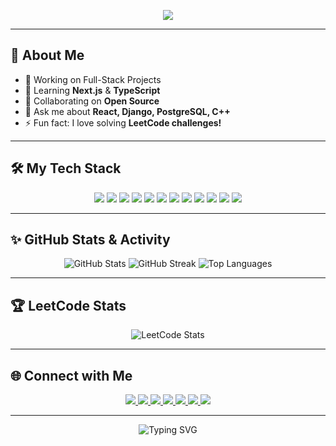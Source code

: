 <p align="center">
 <img src="https://capsule-render.vercel.app/api?type=waving&color=0:00C9FF,100:92FE9D&height=250&section=header&text=Hi%20I'm%20Gourav%20Sharma%20👋&fontSize=40&fontAlignY=35&animation=twinkling" />
</p>

---

## 🚀 About Me
- 🔭 Working on Full-Stack Projects
- 🌱 Learning **Next.js** & **TypeScript**
- 👯 Collaborating on **Open Source**
- 💬 Ask me about **React, Django, PostgreSQL, C++**
- ⚡ Fun fact: I love solving **LeetCode challenges!**

---

## 🛠️ My Tech Stack
<p align="center">
  <!-- Languages -->
  <img src="https://img.shields.io/badge/Python-3776AB?style=for-the-badge&logo=python&logoColor=white" />
  <img src="https://img.shields.io/badge/Java-007396?style=for-the-badge&logo=java&logoColor=white" />
  <img src="https://img.shields.io/badge/C-00599C?style=for-the-badge&logo=c&logoColor=white" />
  <img src="https://img.shields.io/badge/C++-00599C?style=for-the-badge&logo=cplusplus&logoColor=white" />

  <!-- Frontend -->
  <img src="https://img.shields.io/badge/HTML5-E34F26?style=for-the-badge&logo=html5&logoColor=white" />
  <img src="https://img.shields.io/badge/CSS3-1572B6?style=for-the-badge&logo=css3&logoColor=white" />
  <img src="https://img.shields.io/badge/JavaScript-F7DF1E?style=for-the-badge&logo=javascript&logoColor=black" />
  <img src="https://img.shields.io/badge/React-20232A?style=for-the-badge&logo=react&logoColor=61DAFB" />

  <!-- Backend & Frameworks -->
  <img src="https://img.shields.io/badge/Django-092E20?style=for-the-badge&logo=django&logoColor=white" />
  <img src="https://img.shields.io/badge/Flask-000000?style=for-the-badge&logo=flask&logoColor=white" />

  <!-- Database -->
  <img src="https://img.shields.io/badge/MySQL-4479A1?style=for-the-badge&logo=mysql&logoColor=white" />
  <img src="https://img.shields.io/badge/PostgreSQL-316192?style=for-the-badge&logo=postgresql&logoColor=white" />
</p>

---

## ✨ GitHub Stats & Activity
<p align="center">
  <img src="https://github-readme-stats.vercel.app/api?username=GouravSharma26&show_icons=true&theme=radical" alt="GitHub Stats" />
  <img src="https://github-readme-streak-stats.herokuapp.com/?user=GouravSharma26&theme=radical" alt="GitHub Streak" />
  <img src="https://github-readme-stats.vercel.app/api/top-langs/?username=GouravSharma26&layout=compact&theme=radical" alt="Top Languages" />
</p>

---

## 🏆 LeetCode Stats

<p align="center">
  <img src="https://leetcard.jacoblin.cool/gourav259?ext=heatmap&theme=dark" alt="LeetCode Stats" />
</p>

---

## 🌐 Connect with Me
<p align="center">
  <a href="https://www.linkedin.com/in/gourav-sharma-4919862a7" target="_blank">
    <img src="https://img.shields.io/badge/LinkedIn-0A66C2?style=for-the-badge&logo=linkedin&logoColor=white" />
  </a>
  <a href="mailto:gouravns111@gmail.com" target="_blank">
    <img src="https://img.shields.io/badge/Gmail-EA4335?style=for-the-badge&logo=gmail&logoColor=white" />
  </a>
  <a href="https://github.com/GouravSharma26" target="_blank">
    <img src="https://img.shields.io/badge/GitHub-181717?style=for-the-badge&logo=github&logoColor=white" />
  </a>
  <a href="https://leetcode.com/u/gourav259/" target="_blank">
    <img src="https://img.shields.io/badge/LeetCode-FFA116?style=for-the-badge&logo=leetcode&logoColor=black" />
  </a>
  <a href="https://x.com/GouavsHarma259" target="_blank">
    <img src="https://img.shields.io/badge/Twitter-1DA1F2?style=for-the-badge&logo=twitter&logoColor=white" />
  </a>
  <a href="[https://your-portfolio.com](https://portfolio-gouravsharma26s-projects.vercel.app/)" target="_blank">
    <img src="https://img.shields.io/badge/Portfolio-12100E?style=for-the-badge&logo=vercel&logoColor=white" />
  </a>
  <a href="https://discordapp.com/users/yourdiscordID" target="_blank">
    <img src="https://img.shields.io/badge/Discord-5865F2?style=for-the-badge&logo=discord&logoColor=white" />
  </a>
</p>

---

<p align="center">
  <img src="https://readme-typing-svg.demolab.com?font=Fira+Code&size=22&pause=1000&center=true&vCenter=true&width=435&lines=Welcome+to+my+GitHub!;I+love+coding!;Let's+collaborate!" alt="Typing SVG" />
</p>
